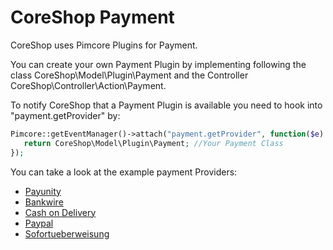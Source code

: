 # CoreShop Payment

CoreShop uses Pimcore Plugins for Payment.

You can create your own Payment Plugin by implementing following the class CoreShop\Model\Plugin\Payment and the Controller CoreShop\Controller\Action\Payment.

To notify CoreShop that a Payment Plugin is available you need to hook into "payment.getProvider" by:

```php
Pimcore::getEventManager()->attach("payment.getProvider", function($e) {
   return CoreShop\Model\Plugin\Payment; //Your Payment Class
});
```

You can take a look at the example payment Providers:

- [Payunity](https://github.com/coreshop/payunity)
- [Bankwire](https://github.com/coreshop/bankwire)
- [Cash on Delivery](https://github.com/coreshop/cashondelivery)
- [Paypal](https://github.com/coreshop/paypal)
- [Sofortueberweisung](https://github.com/coreshop/sofortueberweisung)